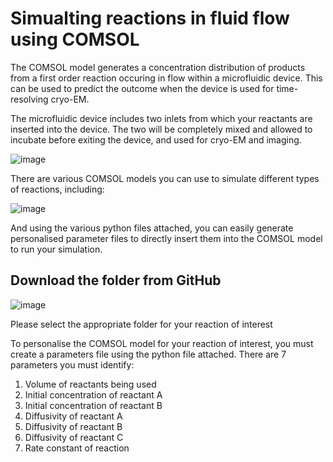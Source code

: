 # Simualting reactions in fluid flow using COMSOL

The COMSOL model generates a concentration distribution of products from a first order reaction occuring in flow within a microfluidic device. This can be used to predict the outcome when the device is used for time-resolving cryo-EM.

The microfluidic device includes two inlets from which your reactants are inserted into the device. The two will be completely mixed and allowed to incubate before exiting the device, and used for cryo-EM and imaging.

![image](https://i.postimg.cc/q7qXwKQd/Screenshot-2021-07-03-at-16-41-47.png)

There are various COMSOL models you can use to simulate different types of reactions, including:

![image](https://i.postimg.cc/FKxzYC0r/Screenshot-2021-07-03-at-16-50-50.png)

And using the various python files attached, you can easily generate personalised parameter files to directly insert them into the COMSOL model to run your simulation. 

Download the folder from GitHub
-------------------
![image](https://i.postimg.cc/V6CCdWsD/Screenshot-2021-07-03-at-16-54-58.png)




Please select the appropriate folder for your reaction of interest


To personalise the COMSOL model for your reaction of interest, you must create a parameters file using the python file attached. There are 7 parameters you must identify:

1) Volume of reactants being used
2) Initial concentration of reactant A
3) Initial concentration of reactant B
4) Diffusivity of reactant A
5) Diffusivity of reactant B
6) Diffusivity of reactant C
7) Rate constant of reaction
